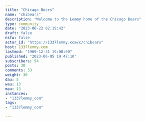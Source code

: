 ```yaml
---
title: "Chicago Bears" 
name: "chibears"
description: "Welcome to the Lemmy home of the Chicago Bears"
type: community
date: "2023-06-22 02:19:42"
draft: false
nsfw: false
actor_id: "https://1337lemmy.com/c/chibears"
host: 1337lemmy.com
lastmod: "1969-12-31 19:00:00"
published: "2023-06-05 19:47:10"
subscribers: 54
posts: 30
comments: 53
weight: 30
dau: 5
wau: 13
mau: 13
instances:
- "1337lemmy_com"
tags: 
- "1337lemmy_com"

---
```


